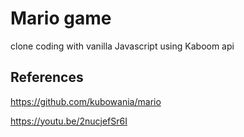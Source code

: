 # Mario game
clone coding with vanilla Javascript using Kaboom api

## References
https://github.com/kubowania/mario

https://youtu.be/2nucjefSr6I
